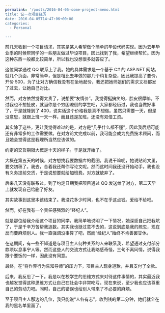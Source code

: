 ```yaml
---
permalink: '/posts/2016-04-05-some-project-memo.html
title: 记一次项目经历
date: 2016-04-05T14:47:06+00:00
categories:
  - Personal

---
```




前几天收到一个项目请求，其实是某人希望做个简单的毕设代码实现。因为去年毕业季的时候帮同学的一些朋友做过毕设项目，因此找到了我，希望继续帮忙。因为这种东西一般都比较简单，所以我也没想很多就答应了。

<!--more-->

这位同学通过 QQ 联系上了我。她的具体需求是一个基于 C# 的 ASP.NET 网站，就几个页面，非常简单，但是相比去年做的那几个稍复杂些，因此我提高了要价，开价 500，为了让对方确信我没有在坐地起价，我还把她师姐们的需求文档都发了过去，让她自己对比。

然而，对方依然觉得太贵了，说想要“友情价”。我觉得挺搞笑的，脸皮很厚嘛。不过我也不想扯皮，就当你是个穷困潦倒的学生吧，大家都经历过，我也当做好事了，于是就降到了 400，说实话这个价格我是真不想做。虽然只需要一天，但是没意思，就跟上班一天一样，而且还是加班，还没有双倍工资。

其实除了这些，更让我觉得难过的是，对方是“几乎什么都不懂”，因此我后期可能还有非常多的工作需要做。在对方论文完成以前，我可能会成为免费技术顾问，而且她会觉得这是我理所当然应该做的。

约定的交货期限大概是十天的样子。于是就开始了。

大概在第五天的时候，对方想找我要数据库的截图，我说干嘛呢，她说贴论文里，要交初稿了。我去，合着我还帮你写论文呢。然而这时间我还没开始动手，我也没有义务提前交货，于是说想要就给加班费。对方就放弃了。

后来几天没有联系过。到了约定日期我把项目通过 QQ 发送给了对方，第二天早上就发现自己给删了好友。

其实故事到这里本该结束了。我没花多少时间，也不在乎这点钱。爱给不给吧。

然而，好在我有一个责任感强烈的“经纪人”。

就是那位给我介绍这个项目的同学，我简单地说明了一下情况，她深感自己把我坑了，于是千辛万苦帮我追数。其实我也挺过意不去的，这说到底是我的疏忽，现在反而要麻烦别人。我一直强调没事算了吧，然而“经纪人”始终不肯善罢甘休。

在这期间，有一些不知道是与项目主人何种关系的人来联系我，希望通过支付部分款项以息事宁人等。然而这些人的交流方式让我略感奇怪，三句不离同情，说得我跟个要饭的一样，因此没有同意。

最终，在“将作弊行为告知导师”的压力下，项目主人现身道歉，并且支付了全款。

后来，我反思了一下。我是以在校学生的思维方式来对待这件事情的，其实最近我也越发觉得这种思维方式让自己在社会中非常吃亏。现在来说，至少我也应该尊重自己的劳动力吧。同时，自己的错误也给别人带来了不必要的麻烦。

至于项目主人那边的几位，我只能说“人各有志”。收到钱的第二分钟，她们就全在我的黑名单里面了。

